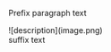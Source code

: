Prefix paragraph text <div><div><caret>!<caret>[descri<caret>ption]<caret>(ima<caret>ge.png)</div></div> suffix text
